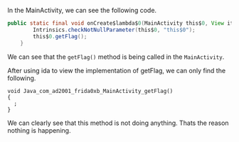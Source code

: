 In the MainActivity, we can see the following code.

```java
public static final void onCreate$lambda$0(MainActivity this$0, View it) {
        Intrinsics.checkNotNullParameter(this$0, "this$0");
        this$0.getFlag();
    }
```

We can see that the `getFlag()` method is being called in the `MainActivity`. 

After using ida to view the implementation of getFlag, we can only find the following.

```
void Java_com_ad2001_frida0xb_MainActivity_getFlag()
{
  ;
}
```

We can clearly see that this method is not doing anything. Thats the reason nothing is happening.
